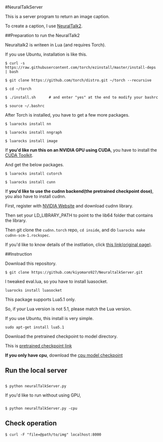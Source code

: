 #NeuralTalkServer

This is a server program to return an image caption.

To create a caption, I use [NeuralTalk2](https://github.com/karpathy/neuraltalk2).

##Preparation to run the NeuralTalk2

Neuraltalk2 is writeen in Lua (and requires Torch).

If you use Ubuntu, installation is like this.

```
$ curl -s https://raw.githubusercontent.com/torch/ezinstall/master/install-deps | bash

$ git clone https://github.com/torch/distro.git ~/torch --recursive

$ cd ~/torch

$ ./install.sh      # and enter "yes" at the end to modify your bashrc

$ source ~/.bashrc
```

After Torch is installed, you have to get a few more packages.

```
$ luarocks install nn

$ luarocks install nngraph

$ luarocks install image
```

If __you'd like run this on an NVIDIA GPU using CUDA__, you have to install the [CUDA Toolkit](https://developer.nvidia.com/cuda-toolkit).

And get the below packages.

```
$ luarocks install cutorch

$ luarocks install cunn
```

If __you'd like to use the cudnn backend(the pretrained checkpoint dose)__, you also have to install cudnn.

First, register with [NVIDIA Website](https://developer.nvidia.com/cuDNN) and download cudnn library.

Then set your LD_LIBRARY_PATH to point to the lib64 folder that contains the library.

Then git clone the ```cudnn.torch``` repo, ```cd inside```, and do ```luarocks make cudnn-scm-1.rockspec```.

If you'd like to know details of the instllation, click [this link(original page)](https://github.com/karpathy/neuraltalk2).


##Instruction

Download this repository.

```
$ git clone https://github.com/kiyomaro927/NeuraltalkServer.git
```

I tweaked eval.lua, so you have to install luasocket.


```
luarocks install luasocket
```

This package supports Lua5.1 only.

So, if your Lua version is not 5.1, please match the Lua version.

If you use Ubuntu, this install is very simple.

```
sudo apt-get install lua5.1
```

Download the pretrained checkpoint to model directory.

This is [pretrained checkpoint link](http://cs.stanford.edu/people/karpathy/neuraltalk2/checkpoint_v1.zip)

__If you only have cpu__, download the [cpu model checkpoint](http://cs.stanford.edu/people/karpathy/neuraltalk2/checkpoint_v1_cpu.zip)



## Run the local server

```

$ python neuralTalkServer.py

```

If you'd like to run without using GPU,

```

$ python neuralTalkServer.py -cpu

```


## Check operation

```
$ curl -F "file=@path/to/img" localhost:8000
```
